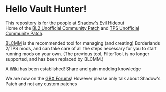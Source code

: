 # Hello Vault Hunter!

This repository is for the people at [Shadow's Evil Hideout](https://discord.gg/0YjZxbVBS9b3bXUS)  
Home of the [BL2 Unofficial Community Patch](https://www.youtube.com/watch?v=e68MFnAuIPQ) and
[TPS Unofficial Community Patch](https://github.com/BLCM/BLCMods/tree/master/Pre%20Sequel%20Mods/Community%20Patch/Community%20Patch%202.1/Patch%202.1%20BLCMM).

[BLCMM](https://github.com/BLCM/BLCMods/wiki/Borderlands-Community-Mod-Manager) is the recommended
tool for managing (and creating) Borderlands 2/TPS mods, and can take care of all the steps
necessary for you to start running mods on your own.  (The previous tool, FilterTool, is no longer
supported, and has been replaced by BLCMM.)

A [Wiki](https://github.com/BLCM/BLCMods/wiki) has been established! Share and gain modding knowledge

We are now on the [GBX Forums](https://forums.gearboxsoftware.com/t/unofficial-community-patch-thread/1557735)! 
However please only talk about Shadow's Patch and not any custom patches

